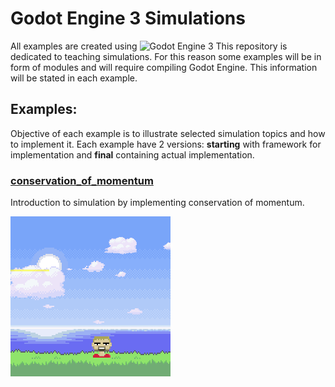 # Godot Engine 3 Simulations
All examples are created using ![Godot Engine 3](https://github.com/godotengine/godot)
This repository is dedicated to teaching simulations. For this reason some examples will be in form of modules and will require compiling Godot Engine. This information will be stated in each example.

## Examples:
Objective of each example is to illustrate selected simulation topics and how to implement it.
Each example have 2 versions: <b>starting</b> with framework for implementation and <b> final</b> containing actual implementation.

### [conservation_of_momentum](/final/conservation_of_momentum)
Introduction to simulation by implementing conservation of momentum.

![conservation_of_momentum](/assets/examples_animations/conservation_of_momentum.gif)
